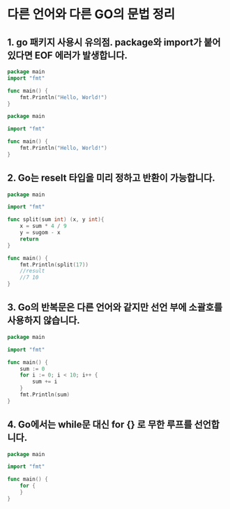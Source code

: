 # 다른 언어와 다른 GO의 문법 정리

## 1. go 패키지 사용시 유의점. package와 import가 붙어 있다면 EOF 에러가 발생합니다.
```go
package main
import "fmt"

func main() {
    fmt.Println("Hello, World!")
}

```

```go
package main

import "fmt"

func main() {
    fmt.Println("Hello, World!")
}

```

## 2. Go는 reselt 타입을 미리 정하고 반환이 가능합니다.

```go
package main

import "fmt"

func split(sum int) (x, y int){
	x = sum * 4 / 9
	y = sugom - x
	return
}

func main() {
	fmt.Println(split(17))
	//result
	//7 10
}
```

## 3. Go의 반복문은 다른 언어와 같지만 선언 부에 소괄호를 사용하지 않습니다.

```go
package main

import "fmt"

func main() {
    sum := 0
    for i := 0; i < 10; i++ {
        sum += i
    }
    fmt.Println(sum)
}
```

## 4. Go에서는 while문 대신 for {} 로 무한 루프를 선언합니다.

```go
package main

import "fmt"

func main() {
    for {
    }
}
```


